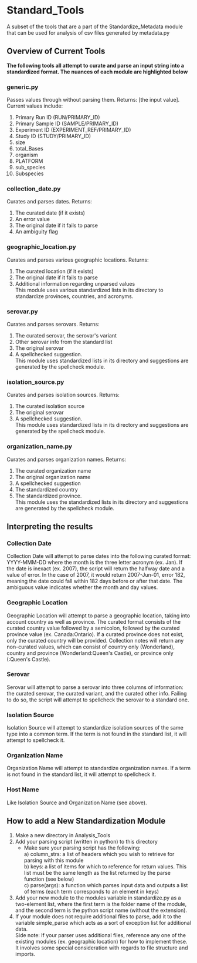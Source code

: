# Standard_Tools
A subset of the tools that are a part of the Standardize_Metadata 
module that can be used for analysis of csv files generated by 
metadata.py <br />

## Overview of Current Tools

**The following tools all attempt to curate and parse an input
string into a standardized format. The nuances of each module are
highlighted below** <br />

### generic.py
Passes values through without parsing them. Returns: [the input value].
Current values include:
1. Primary Run ID (RUN/PRIMARY_ID) <br />
2. Primary Sample ID (SAMPLE/PRIMARY_ID) <br />
3. Experiment ID (EXPERIMENT_REF/PRIMARY_ID) <br />
4. Study ID (STUDY/PRIMARY_ID) <br />
5. size <br />
6. total_Bases <br />
7. organism <br />
8. PLATFORM <br />
9. sub_species <br />
10. Subspecies <br />

### collection_date.py
Curates and parses dates. Returns:
1. The curated date (if it exists) <br />
2. An error value <br />
3. The original date if it fails to parse <br />
4. An ambiguity flag <br />

### geographic_location.py
Curates and parses various geographic locations. Returns:
1. The curated location (if it exists) <br />
2. The original date if it fails to parse <br />
3. Additional information regarding unparsed values <br />
This module uses various standardized lists in its directory to
standardize provinces, countries, and acronyms. <br />

### serovar.py
Curates and parses serovars. Returns:
1. The curated serovar, the serovar's variant <br />
2. Other serovar info from the standard list <br />
3. The original serovar <br />
4. A spellchecked suggestion. <br />
This module uses standardized lists in its
directory and suggestions are generated by the spellcheck module. <br />

### isolation_source.py
Curates and parses isolation sources. Returns:
1. The curated isolation source <br />
2. The original serovar <br />
3. A spellchecked suggestion. <br />
This module uses standardized lists in its directory and suggestions are
generated by the spellcheck module. <br />

### organization_name.py
Curates and parses organization names. Returns:
1. The curated organization name <br />
2. The original organization name <br />
3. A spellchecked suggestion <br />
4. The standardized country <br />
5. The standardized province. <br />
This module uses the standardized lists in its directory and suggestions
are generated by the spellcheck module. <br />

## Interpreting the results

### Collection Date
Collection Date will attempt to parse dates into the following curated format:
YYYY-MMM-DD where the month is the three letter acronym (ex. Jan). If the date
is inexact (ex. 2007), the script will return the halfway date and a value of
error. In the case of 2007, it would return 2007-Jun-01, error 182, meaning the
date could fall within 182 days before or after that date. The ambiguous value
indicates whether the month and day values. <br />

### Geographic Location
Geographic Location will attempt to parse a geographic location, taking into
account country as well as province. The curated format consists of the
curated country value followed by a semicolon, followed by the curated province
value (ex. Canada:Ontario). If a curated province does not exist, only the
curated country will be provided. Collection notes will return any non-curated
values, which can consist of country only (Wonderland), country and province
(Wonderland:Queen's Castle), or province only (:Queen's Castle). <br />

### Serovar
Serovar will attempt to parse a serovar into three columns of information:
the curated serovar, the curated variant, and the curated other info. Failing
to do so, the script will attempt to spellcheck the serovar to a standard
one. <br />

### Isolation Source
Isolation Source will attempt to standardize isolation sources of the same type
into a common term. If the term is not found in the standard list, it will
attempt to spellcheck it. <br />

### Organization Name
Organization Name will attempt to standardize organization names. If a term
is not found in the standard list, it will attempt to spellcheck it. <br />

### Host Name
Like Isolation Source and Organization Name (see above). <br />

## How to add a New Standardization Module
1. Make a new directory in Analysis_Tools <br />
2. Add your parsing script (written in python) to this directory
   * Make sure your parsing script has the following: <br />
     a) column_strs: a list of headers which you wish to retrieve for parsing
                     with this module <br />
     b) keys: a list of items for which to reference for return values.
              This list must be the same length as the list returned by the
              parse function (see below) <br />
     c) parse(args): a function which parses input data and outputs a list of
                     terms (each term corresponds to an element in keys) <br />
3. Add your new module to the modules variable in standardize.py as a
   two-element list, where the first term is the folder name of the module, and
   the second term is the python script name (without the extension). <br />
4. If your module does not require additional files to parse, add it to
   the variable simple_parse which acts as a sort of exception list for
   additional data. <br />
Side note: If your parser uses additional files, reference any one of the
existing modules (ex. geographic location) for how to implement these. It
involves some special consideration with regards to file structure and imports.
